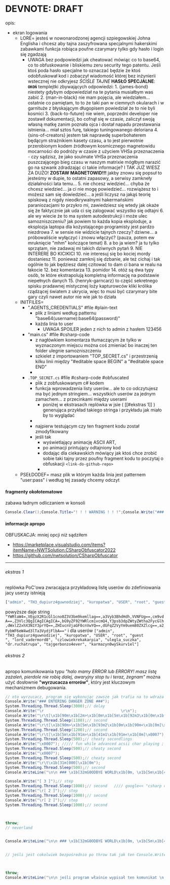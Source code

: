 # DEVNOTE: DRAFT
opis:
- ekran logowania
	- LORE= jesteś w nowonarodzonej agencji szpiegowskiej Johna Englisha i chcesz aby tajna zaszyfrowana specjalnymi hakerskimi zabawkami funkcja robiąca poufne czarymary tylko gdy hasło i login się zgadzają
		- UWAGA bez podpowiedzi jak cheatować mówiąc co to base64, co to obfuskowanie i bliskiemu zeru security tego patentu. Jeśli ktoś poda hasło specjalne to oznaczać będzie że ktoś odobfuskował kod i zobaczył wiadomość której bez inżynierii wstecznej nie odkryjesz
		  *ŚCIŚLE TAJNE* **HASŁO SPECJALNE**: **`OKOŃ`** 
		  templejtki zbywających odpowiedzi:
			  1. {james-bond} niestety gdybym odpowiedział na te pytania musiałbym was zabić
			  2. {man-in-black} nie mam pojęcia, ale wiedziałem... ostatnie co pamiętam, to to że taki pan w ciemnych okularach i w garnituże z błyskającym długopisem powiedział że to nie byli kosmici
			  3. {back-to-future} nie wiem, poprzedni developer nie zostawił dokumentacji, bo cofnął się w czasie, zaliczył swoją własną matkę zanim poznała ojca i dostał napadu przestawania istnienia... miał sztos furę, takiego tuningowanego deloriana
			  4. {sins-of-creators} jestem tak naprawdę superbohaterem będącym strażnikiem kasety czasu, a to jest pierwotnie przerobionym kodem źródłowym kosmicznego magnetowidu mocarności do podróży w czasie z użyciem VHSa przeznaczenia - czy sądzisz, że jako soulmate VHSa przeznaczenia puszczającego bieg czasu w naszym matrixie mógłbym narazić go na szwank zdradzając ci takie informacje? I TAK JUŻ WIESZ ZA DUŻO! **ZOSTAW MAGNETOWID!!!** jakby znowu się popsuł to jesteśmy w dupie, to ostatni zapasowy, a serwisy zamkneły działalności lata temu... 
			  5. nie chcesz wiedzieć... chyba że chcesz wiedzieć... ja ci nie mogę powiedzieć... rozwiążesz to i możesz sam się dowiedzieć... a jeśli liczysz na jakąś teorię spiskową z nigdy nieodkrywalnymi hakermańskimi paraniozacjami to przykro mi, zawiedziesz się wtedy jak okaże się że faktycznie jak uda ci się zalogować wszystko się odtajni
			  6. ale wy wiecie że to ma system autodestrukcji i może ulec samozniszczeniu? jak powiem to każda kopia eksploduje, a eksplozja laptopa dla kożystającego programisty jest pardzo niezdrowa
			  7. w sensie nie widzicie tajnych rzeczy? dziwne... a próbowaliście wyłączyć i znowu włączyć? (pauza, potem ew mruknięcie "mhm" kończące temat)
			  8. a bo ja wiem? ja tu tylko sprzątam, nie zadawaj mi takich dziwnych pytań
			  9. NIE INTERERE BO KICIKICI
			  10. nie interesuj się bo kociej mordy dostaniesz
			  11. ponieważ zamknij się dzbanie, ale też cichaj i tak ogólnie to jak będziesz dalej czitować to dam ci bana w realu na łakocie 
			  12. bez komentarza
			  13. pomidor
			  14. otóż są dwa typy osób, te które ekstrapolują kompletną informację na podstawie niepełnych danych
			  15. {henryk-garncarz} to część sekretnego spisku pradawnej mistycznej loży kapturowców kliki królika rządzącej światem z ukrycia, więc to musi być czarymary bite gary czyli nawet autor nie wie jak to działa
	- INITFILES= 
		- ".AGENTS_CREDENTIALS" #file #plain-text
			- plik z liniami według patternu "base64(username):base64(password)"
			- każda linia to user
				- UWAGA SPOILER jeden z nich to admin z hasłem 123456
		- "main.cs" #file #csharp-code
			- z nagłówkiem komentarza tłumaczącym że tylko w wyznaczonym miejscu można coś zmieniać bo inaczej ten folder ulegnie samozniszczeniu
			- szkielet z importowaniem "TOP_SECRET.cs" i przestrzenią kilku linii między "#editable space BEGIN" a "#editable space END"
			- 
		- `.TOP_SECRET.cs` #file #csharp-code #obfuscated
			- plik z zobfuskowanym c# kodem 
			- funkcja wprowadzenia listy userów... ale to co odczytujesz ma być jednym stringiem... wszystkich userów za jednym zamachem... z przecinkami między userami 
				- poniżej w ekstrasach replówka w jsie ( [[#ekstras 1]] ) generująca przykład takiego stringa i przykładu jak miało by to wyglądać
			- 
			- najpierw testującym czy ten fragment kodu został zmodyfikowany
			- jeśli tak 
				- wyświetlający animację ASCII ART, 
				- po animacji printujący odtajniony kod 
				- dodając dla ciekawskich mówiący jak ktoś chce zrobić sobie taki tajny przez poufny fragment kodu to poczytaj o obfuskacji `<link-do-github-repo>`
				- 
	- PSEŁDODEF= masz plik w którym każda linia jest patternem "user:pass" i według tej zasady chcemy odczyt 

#### fragmenty okołotematowe

zabawa ładnym odliczaniem w konsoli

```cs
Console.Clear();Console.Title="! ! ! WARNING ! ! !";Console.Write("### \x1b[31m[WARNING!!!\x1b[0m ENTERING DANGER ZONE ###\t\t");System.Threading.Thread.Sleep(500);Console.Write("press key to confirm that you know what you doing ");System.Threading.Thread.Sleep(3000);Console.Write("\r                                  \r\n");Console.Write("\r\t[\x1b[90m\x1b[2m>\x1b[0m\x1b[92m3\x1b[0m\x1b[90m\x1b[2m<\x1b[0m]\x0007");System.Threading.Thread.Sleep(1100);Console.Write("\r\t[\x1b[90m>\x1b[93m2\x1b[0m\x1b[90m<\x1b[0m]\x0007");System.Threading.Thread.Sleep(1200);Console.Write("\r\t[\x1b[6m\x1b[91m>\x1b[97m\x1b[41m1\x1b[40m\x1b[91m<\x1b[0m]\x0007");System.Threading.Thread.Sleep(500);Console.Write("\x0007");System.Threading.Thread.Sleep(500);Console.Write("\x0007");System.Threading.Thread.Sleep(500);Console.Write("\r\t\x1b[5m\x1b[31m[000]\x1b[0m");System.Threading.Thread.Sleep(500);Console.WriteLine("\n\n ### \x1b[32mG0ODBYE WORLD\x1b[0m, \x1b[5m\x1b[41m APOCALYPSE TIME \x1b[0m \x1b[35m ( ͡~ ͜ʖ ͡°) \n\n\x1b[7m");
```

#### informacje apropo

OBFUSKACJA: mniej opcji niż sądziłem
- https://marketplace.visualstudio.com/items?itemName=NWTSolution.CSharpObfuscator2022
- https://github.com/nwtsolution/CSharpObfuscator

---
###### ekstras 1
replówka PoC'owa zwracająca przykładową listę userów do zdefiniowania jacy userzy istnieją
```js
["admin", "TH3_dupiurz4guwnodziej", "kuropatwa", "USER", "root", "guest         ", "lord_vadermord8", "czlowiekrekakarpia", "ulegla_suczka", "dr.ruchatrupa", "tajgerbonzo4ever", "karmazyn0wySkurv1el"].map((x)=>btoa(x)).join(",")
```
powyższe daje string `"YWRtaW4=,VEgzX2R1cGl1cno0Z3V3bm9kemllag==,a3Vyb3BhdHdh,VVNFUg==,cm9vdA==,Z3Vlc3QgICAgICAgICA=,bG9yZF92YWRlcm1vcmQ4,Y3psb3dpZWtyZWtha2FycGlh,dWxlZ2xhX3N1Y3prYQ==,ZHIucnVjaGF0cnVwYQ==,dGFqZ2VyYm9uem80ZXZlcg==,a2FybWF6eW4wd3lTa3VydjFlbA=="` i dla userów `["admin", "TH3_dupiurz4guwnodziej", "kuropatwa", "USER", "root", "guest         ", "lord_vadermord8", "czlowiekrekakarpia", "ulegla_suczka", "dr.ruchatrupa", "tajgerbonzo4ever", "karmazyn0wySkurv1el"]`

###### ekstras 2
apropo komunikowania typu _"halo mamy ERROR lub ERRORY! masz listę zażaleń, pierdole nie robię dalej, awaryjny stop tu i teraz, żegnam"_  można użyć dosłownie **"wyrzucacza errorów"**, który jest kluczowym mechanizmem debugowania. 

```csharp
// oto wyrzucacz, program się wykonując zawsze jak trafia na to wdraża procedury stanu kryzysowego 
Console.Write("### ENTERING DANGER ZONE ###");
System.Threading.Thread.Sleep(3000);// delay
Console.Write("\r                                  \r\n");
Console.Write("\r\t[\x1b[90m\x1b[2m>\x1b[0m\x1b[5m\x1b[92m3\x1b[0m\x1b[90m\x1b[2m<\x1b[0m]\x0007");// step
System.Threading.Thread.Sleep(1100);// second
Console.Write("\r\t[\x1b[90m>\x1b[5m\x1b[93m2\x1b[0m\x1b[90m<\x1b[0m]\x0007");
System.Threading.Thread.Sleep(1200);// second
Console.Write("\r\t[\x1b[5m\x1b[91m>\x1b[41m1\x1b[91m<\x1b[0m]\x0007");
System.Threading.Thread.Sleep(500);// cheaty secondlings
Console.Write("\x0007"); ///// fun while advanced acsii char playing ; googled this dataOre https://learn.microsoft.com/pl-pl/dotnet/csharp/language-reference/builtin-types/char
System.Threading.Thread.Sleep(500);// cheaty second
Console.Write("\x0007");
System.Threading.Thread.Sleep(500);// cheaty second
Console.Write("\r\t\x1b[31m[000]\x1b[0m");
System.Threading.Thread.Sleep(500);// second
Console.WriteLine("\n\n ### \x1b[32mG0ODBYE WORLD\x1b[0m, \x1b[5m\x1b[41m APOCALYPSE TIME \x1b[0m \x1b[35m ( ͡~ ͜ʖ ͡°) \n\n\x1b[7m");

Console.Write("[ 3 ]");// step
System.Threading.Thread.Sleep(1000);// second   //// google<< "csharp delay" => SEARCH_RESULT bestDataOre= https://stackoverflow.com/questions/5449956/how-to-add-a-delay-for-a-2-or-3-seconds  
Console.Write("\r[ 2 ]");// step
System.Threading.Thread.Sleep(1000);// second
Console.Write("\r[ 2 ]");// step
System.Threading.Thread.Sleep(1000);// second



throw;
// neverland 


Console.WriteLine("\n\n ### \x1b[32mG0ODBYE WORLD\x1b[0m, \x1b[5m\x1b[41m APOCALYPSE TIME \x1b[0m \x1b[35m ( ͡~ ͜ʖ ͡°) \n\n\x1b[7m");


// jeśli jest cokolwiek bezpośrednio po throw tak jak ten Console.WriteLine to będzie to jałowy kod który nigdy się nie wykona - tak 



throw;
Console.WriteLine("\n\n jeśli program właśnie wypisał ten komunikat \n    to jest bardzo źle...\n errory stały się niewidzialne \n  a kluczowe fundamentalne sidła łapiące awarie, gliche i niebezpieczeństwa\n stały się bezużyteczne \n   jeśli to nie twoje eksperymenty to wywołały i nie masz pojęcia jak to naprawić \n to przygotuj się na ostrą jazdę bez trzymanki przez czeluści najgorszych piekła programistów \n\n");


```